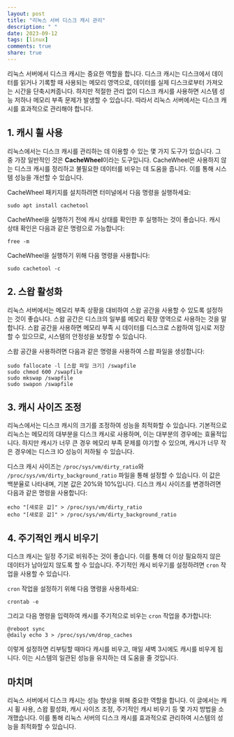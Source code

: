 ```yaml
---
layout: post
title: "리눅스 서버 디스크 캐시 관리"
description: " "
date: 2023-09-12
tags: [linux]
comments: true
share: true
---
```


리눅스 서버에서 디스크 캐시는 중요한 역할을 합니다. 디스크 캐시는 디스크에서 데이터를 읽거나 기록할 때 사용되는 메모리 영역으로, 데이터를 실제 디스크로부터 가져오는 시간을 단축시켜줍니다. 하지만 적절한 관리 없이 디스크 캐시를 사용하면 시스템 성능 저하나 메모리 부족 문제가 발생할 수 있습니다. 따라서 리눅스 서버에서는 디스크 캐시를 효과적으로 관리해야 합니다.

## 1. 캐시 휠 사용

리눅스에서는 디스크 캐시를 관리하는 데 이용할 수 있는 몇 가지 도구가 있습니다. 그 중 가장 일반적인 것은 **CacheWheel**이라는 도구입니다. CacheWheel은 사용하지 않는 디스크 캐시를 정리하고 불필요한 데이터를 비우는 데 도움을 줍니다. 이를 통해 시스템 성능을 개선할 수 있습니다.

CacheWheel 패키지를 설치하려면 터미널에서 다음 명령을 실행하세요:

```
sudo apt install cachetool
```

CacheWheel을 실행하기 전에 캐시 상태를 확인한 후 실행하는 것이 좋습니다. 캐시 상태 확인은 다음과 같은 명령으로 가능합니다:

```
free -m
```

CacheWheel을 실행하기 위해 다음 명령을 사용합니다:

```
sudo cachetool -c
```

## 2. 스왑 활성화

리눅스 서버에서는 메모리 부족 상황을 대비하여 스왑 공간을 사용할 수 있도록 설정하는 것이 좋습니다. 스왑 공간은 디스크의 일부를 메모리 확장 영역으로 사용하는 것을 말합니다. 스왑 공간을 사용하면 메모리 부족 시 데이터를 디스크로 스왑하여 임시로 저장할 수 있으므로, 시스템의 안정성을 보장할 수 있습니다.

스왑 공간을 사용하려면 다음과 같은 명령을 사용하여 스왑 파일을 생성합니다:

```
sudo fallocate -l [스왑 파일 크기] /swapfile
sudo chmod 600 /swapfile
sudo mkswap /swapfile
sudo swapon /swapfile
```

## 3. 캐시 사이즈 조정

리눅스에서는 디스크 캐시의 크기를 조정하여 성능을 최적화할 수 있습니다. 기본적으로 리눅스는 메모리의 대부분을 디스크 캐시로 사용하며, 이는 대부분의 경우에는 효율적입니다. 하지만 캐시가 너무 큰 경우 메모리 부족 문제를 야기할 수 있으며, 캐시가 너무 작은 경우에는 디스크 IO 성능이 저하될 수 있습니다.

디스크 캐시 사이즈는 `/proc/sys/vm/dirty_ratio`와 `/proc/sys/vm/dirty_background_ratio` 파일을 통해 설정할 수 있습니다. 이 값은 백분율로 나타내며, 기본 값은 20%와 10%입니다. 디스크 캐시 사이즈를 변경하려면 다음과 같은 명령을 사용합니다:

```
echo "[새로운 값]" > /proc/sys/vm/dirty_ratio
echo "[새로운 값]" > /proc/sys/vm/dirty_background_ratio
```

## 4. 주기적인 캐시 비우기

디스크 캐시는 일정 주기로 비워주는 것이 좋습니다. 이를 통해 더 이상 필요하지 않은 데이터가 남아있지 않도록 할 수 있습니다. 주기적인 캐시 비우기를 설정하려면 `cron` 작업을 사용할 수 있습니다.

`cron` 작업을 설정하기 위해 다음 명령을 사용하세요:

```
crontab -e
```

그리고 다음 명령을 입력하여 캐시를 주기적으로 비우는 `cron` 작업을 추가합니다:

```
@reboot sync
@daily echo 3 > /proc/sys/vm/drop_caches
```

이렇게 설정하면 리부팅할 때마다 캐시를 비우고, 매일 새벽 3시에도 캐시를 비우게 됩니다. 이는 시스템의 일관된 성능을 유지하는 데 도움을 줄 것입니다.

## 마치며

리눅스 서버에서 디스크 캐시는 성능 향상을 위해 중요한 역할을 합니다. 이 글에서는 캐시 휠 사용, 스왑 활성화, 캐시 사이즈 조정, 주기적인 캐시 비우기 등 몇 가지 방법을 소개했습니다. 이를 통해 리눅스 서버의 디스크 캐시를 효과적으로 관리하여 시스템의 성능을 최적화할 수 있습니다.